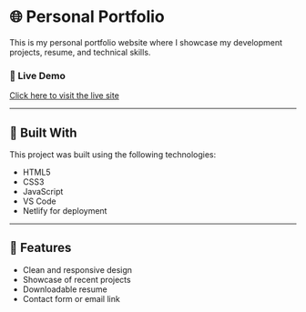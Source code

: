 # 🌐 Personal Portfolio

This is my personal portfolio website where I showcase my development projects, resume, and technical skills.

### 🔗 Live Demo
[Click here to visit the live site](https://aasimmdportfolio.netlify.app)

---

## 🚀 Built With

This project was built using the following technologies:

- HTML5
- CSS3
- JavaScript
- VS Code
- Netlify for deployment

---

## 📁 Features

- Clean and responsive design
- Showcase of recent projects
- Downloadable resume
- Contact form or email link

